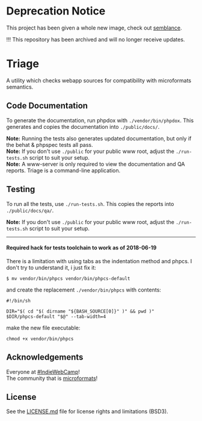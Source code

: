 # Deprecation Notice
This project has been given a whole new image, check out [semblance](https://github.com/cjw6k/semblance).

!!! This repository has been archived and will no longer receive updates.

# Triage
A utility which checks webapp sources for compatibility with microformats semantics.

## Code Documentation
To generate the documentation, run phpdox with `./vendor/bin/phpdox`. This generates and copies the documentation into `./public/docs/`.

**Note:** Running the tests also generates updated documentation, but only if the behat & phpspec tests all pass.  
**Note:** If you don't use `./public` for your public www root, adjust the `./run-tests.sh` script to suit your setup.  
**Note:** A www-server is only required to view the documentation and QA reports. Triage is a command-line application.

## Testing
To run all the tests, use `./run-tests.sh`. This copies the reports into `./public/docs/qa/`.

**Note:** If you don't use `./public` for your public www root, adjust the `./run-tests.sh` script to suit your setup.

-----

#### Required hack for tests toolchain to work as of 2018-06-19
There is a limitation with using tabs as the indentation method and phpcs. I don't try to understand it, i just fix it:
```shell
$ mv vendor/bin/phpcs vendor/bin/phpcs-default
```
and create the replacement `./vendor/bin/phpcs` with contents:
```shell
#!/bin/sh

DIR="$( cd "$( dirname "${BASH_SOURCE[0]}" )" && pwd )"
$DIR/phpcs-default "$@" --tab-width=4
```
make the new file executable:
```shell
chmod +x vendor/bin/phpcs
```

## Acknowledgements
Everyone at [#IndieWebCamp](https://indieweb.org/)!  
The community that is [microformats](http://microformats.org/)!

## License
See the [LICENSE.md](LICENSE.md) file for license rights and limitations (BSD3).
